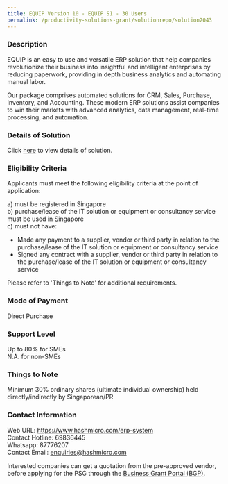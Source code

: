 ```yaml
---
title: EQUIP Version 10 - EQUIP S1 - 30 Users
permalink: /productivity-solutions-grant/solutionrepo/solution2043
---
```


### Description

EQUIP is an easy to use and versatile ERP solution that help companies revolutionize their business into insightful and intelligent enterprises by reducing paperwork, providing in depth business analytics and automating manual labor. 

Our package comprises automated solutions for CRM, Sales, Purchase, Inventory, and Accounting. These modern ERP solutions assist companies to win their markets with advanced analytics, data management, real-time processing, and automation.

### Details of Solution

Click <a href='https://www.gobusiness.gov.sg/images/psg/20200831_Desensitised_Annex_3_Part_3.pdf' target='_blank' rel='noopener'>here</a> to view details of solution.

### Eligibility Criteria

Applicants must meet the following eligibility criteria at the point of application:

a) must be registered in Singapore <br>
b) purchase/lease of the IT solution or equipment or consultancy service must be used in Singapore <br>
c) must not have:
- Made any payment to a supplier, vendor or third party in relation to the purchase/lease of the IT solution or equipment or consultancy service
- Signed any contract with a supplier, vendor or third party in relation to the purchase/lease of the IT solution or equipment or consultancy service

Please refer to 'Things to Note' for additional requirements.

### Mode of Payment
Direct Purchase

### Support Level
Up to 80% for SMEs <br>
N.A. for non-SMEs

### Things to Note
Minimum 30% ordinary shares (ultimate individual ownership) held directly/indirectly by Singaporean/PR

### Contact Information
Web URL: https://www.hashmicro.com/erp-system <br>Contact Hotline: 69836445<br>Whatsapp: 87776207<br>Contact Email: enquiries@hashmicro.com <br>

Interested companies can get a quotation from the pre-approved vendor, before applying for the PSG through the <a target='_blank' rel='noopener' href='https://www.businessgrants.gov.sg/'>Business Grant Portal (BGP)</a>.
